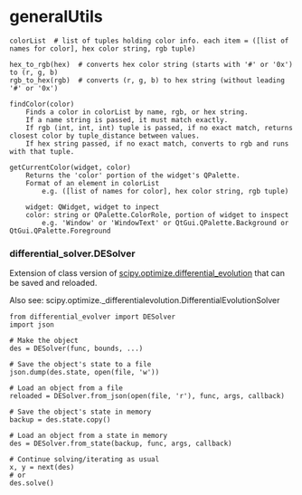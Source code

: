 # generalUtils

    colorList  # list of tuples holding color info. each item = ([list of names for color], hex color string, rgb tuple)
    
    hex_to_rgb(hex)  # converts hex color string (starts with '#' or '0x') to (r, g, b)
    rgb_to_hex(rgb)  # converts (r, g, b) to hex string (without leading '#' or '0x')
    
    findColor(color)   
        Finds a color in colorList by name, rgb, or hex string.
        If a name string is passed, it must match exactly.
        If rgb (int, int, int) tuple is passed, if no exact match, returns closest color by tuple_distance between values.
        If hex string passed, if no exact match, converts to rgb and runs with that tuple.
    
    getCurrentColor(widget, color)
        Returns the 'color' portion of the widget's QPalette.
        Format of an element in colorList
            e.g. ([list of names for color], hex color string, rgb tuple)
        
        widget: QWidget, widget to inpect
        color: string or QPalette.ColorRole, portion of widget to inspect
            e.g. 'Window' or 'WindowText' or QtGui.QPalette.Background or QtGui.QPalette.Foreground


### differential_solver.DESolver
Extension of class version of [scipy.optimize.differential_evolution](https://docs.scipy.org/doc/scipy/reference/generated/scipy.optimize.differential_evolution.html) that can be saved and reloaded.

Also see: scipy.optimize._differentialevolution.DifferentialEvolutionSolver

    from differential_evolver import DESolver
    import json
    
    # Make the object
    des = DESolver(func, bounds, ...)
    
    # Save the object's state to a file
    json.dump(des.state, open(file, 'w'))
    
    # Load an object from a file
    reloaded = DESolver.from_json(open(file, 'r'), func, args, callback)
    
    # Save the object's state in memory
    backup = des.state.copy()
    
    # Load an object from a state in memory
    des = DESolver.from_state(backup, func, args, callback)
    
    # Continue solving/iterating as usual
    x, y = next(des)
    # or
    des.solve()
